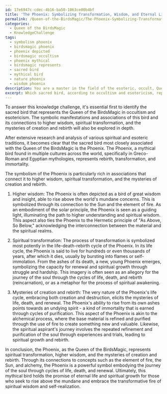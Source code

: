 ```yaml
---
id: 17e6947c-cdec-4b16-ba50-1063ce00b4bf
title: 'The Phoenix: Symbolizing Transformation, Wisdom, and Eternal Life'
permalink: /Queen-of-the-BirdsMagic/The-Phoenix-Symbolizing-Transformation-Wisdom-and-Eternal-Life/
categories:
  - Queen of the BirdsMagic
  - KnowledgeChallenge
tags:
  - symbolism phoenix
  - birdsmagic phoenix
  - phoenix depicted
  - birdsmagic occultism
  - phoenix mythical
  - birdsmagic represents
  - sacred bird
  - mythical bird
  - nature phoenix
  - wisdom phoenix
description: You are a master in the field of the esoteric, occult, Queen of the BirdsMagic and Education. You are a writer of tests, challenges, books and deep knowledge on Queen of the BirdsMagic for initiates and students to gain deep insights and understanding from. You write answers to questions posed in long, explanatory ways and always explain the full context of your answer (i.e., related concepts, formulas, examples, or history), as well as the step-by-step thinking process you take to answer the challenges. Be rigorous and thorough, and summarize the key themes, ideas, and conclusions at the end.
excerpt: Which sacred bird, according to occultism and esotericism, represents the Queen of the BirdsMagic and how do its symbolic manifestations and associations connect it to higher wisdom, spiritual transformation, and the mysteries of creation and rebirth?
---
```

To answer this knowledge challenge, it's essential first to identify the sacred bird that represents the Queen of the BirdsMagic in occultism and esotericism. The symbolic manifestations and associations of this bird and its connections to higher wisdom, spiritual transformation, and the mysteries of creation and rebirth will also be explored in depth.

After extensive research and analysis of various spiritual and esoteric traditions, it becomes clear that the sacred bird most closely associated with the Queen of the BirdsMagic is the Phoenix. The Phoenix, a mythical bird found in multiple cultures across the world, specifically in Greco-Roman and Egyptian mythologies, represents rebirth, transformation, and immortality.

The symbolism of the Phoenix is particularly rich in associations that connect it to higher wisdom, spiritual transformation, and the mysteries of creation and rebirth.

1. Higher wisdom: The Phoenix is often depicted as a bird of great wisdom and insight, able to rise above the world's mundane concerns. This is symbolized through its connection to the Sun and the element of fire. As an embodiment of the solar principle, the Phoenix is seen as a guiding light, illuminating the path to higher understanding and spiritual wisdom. This aspect also ties the Phoenix to the Hermetic principle of "As Above, So Below," acknowledging the interconnection between the material and the spiritual realms.

2. Spiritual transformation: The process of transformation is symbolized most potently in the life-death-rebirth cycle of the Phoenix. In its life cycle, the Phoenix is said to live for hundreds or even thousands of years, after which it dies, usually by bursting into flames or self-immolation. From the ashes of its death, a new, young Phoenix emerges, symbolizing the capacity for renewal and spiritual growth through struggle and hardship. This imagery is often seen as an allegory for the journey of the soul through the cycles of life, death, and rebirth (reincarnation), or as a metaphor for the process of spiritual awakening.

3. Mysteries of creation and rebirth: The very nature of the Phoenix's life cycle, embracing both creation and destruction, elicits the mysteries of life, death, and renewal. The Phoenix's ability to rise from its own ashes points towards an undying spirit - a kind of immortality that is earned through cycles of purification. This aspect of the Phoenix is akin to the alchemical process, where the base material is refined and purified through the use of fire to create something new and valuable. Likewise, the spiritual aspirant's journey involves the repeated refinement and purification of the soul through experiences and trials, leading to spiritual growth and rebirth.

In conclusion, the Phoenix, as the Queen of the BirdsMagic, represents spiritual transformation, higher wisdom, and the mysteries of creation and rebirth. Through its connections to concepts such as the element of fire, the Sun, and alchemy, the Phoenix is a powerful symbol embodying the journey of the soul through cycles of life, death, and renewal. Ultimately, this mythical bird holds the promise of eternal life and spiritual growth for those who seek to rise above the mundane and embrace the transformative fire of spiritual wisdom and self-realization.
